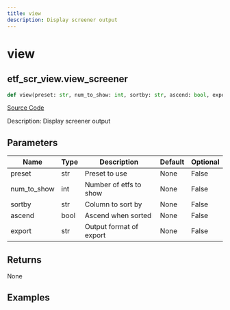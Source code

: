 ```yaml
---
title: view
description: Display screener output
---
```

# view

## etf_scr_view.view_screener

```python
def view(preset: str, num_to_show: int, sortby: str, ascend: bool, export: str) -> None:
```
[Source Code](https://github.com/OpenBB-finance/OpenBBTerminal/tree/main/openbb_terminal/etf/screener/screener_view.py#L17)

Description: Display screener output

## Parameters

| Name | Type | Description | Default | Optional |
| ---- | ---- | ----------- | ------- | -------- |
| preset | str | Preset to use | None | False |
| num_to_show | int | Number of etfs to show | None | False |
| sortby | str | Column to sort by | None | False |
| ascend | bool | Ascend when sorted | None | False |
| export | str | Output format of export | None | False |

## Returns

None

## Examples

